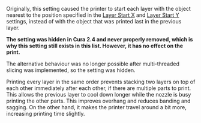Originally, this setting caused the printer to start each layer with the object nearest to the position specified in the [Layer Start X](layer_start_x.md) and [Layer Start Y](layer_start_y.md) settings, instead of with the object that was printed last in the previous layer.

**The setting was hidden in Cura 2.4 and never properly removed, which is why this setting still exists in this list. However, it has no effect on the print.**

The alternative behaviour was no longer possible after multi-threaded slicing was implemented, so the setting was hidden.

Printing every layer in the same order prevents stacking two layers on top of each other immediately after each other, if there are multiple parts to print. This allows the previous layer to cool down longer while the nozzle is busy printing the other parts. This improves overhang and reduces banding and sagging. On the other hand, it makes the printer travel around a bit more, increasing printing time slightly.